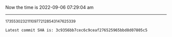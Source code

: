 Now the time is 2022-09-06 07:29:04 am

---

<small>173553023211109772128543147625339</small>

```txt
Latest commit SHA is: 3c9356bb7cec6c9ceaf276525965bbd8d07805c5
```
